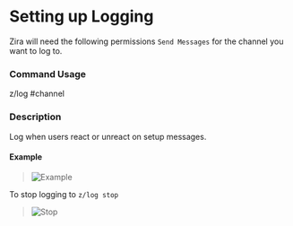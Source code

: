 # Setting up Logging

Zira will need the following permissions `Send Messages` for the channel you want to log to.

### Command Usage

z/log #channel

### Description

Log when users react or unreact on setup messages.

#### Example

>![Example](https://stuff.zira.pw/files/1527371217640.png)

To stop logging to `z/log stop`

>![Stop](https://stuff.zira.pw/files/1527371260353.png)
